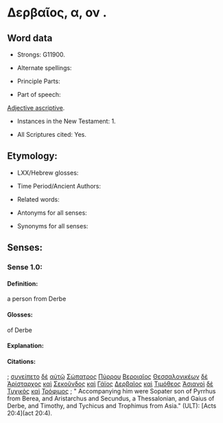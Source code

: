 # Δερβαῖος, α, ον .

<!-- Status: S2=NeedsFinalCheck -->
<!-- Lexica used for edits:   -->

## Word data

* Strongs: G11900.


* Alternate spellings:

* Principle Parts: 

* Part of speech: 

[Adjective ascriptive](http://ugg.readthedocs.io/en/latest/adjective_ascriptive.html).

* Instances in the New Testament: 1.

* All Scriptures cited: Yes.

## Etymology: 


* LXX/Hebrew glosses: 


* Time Period/Ancient Authors: 


* Related words: 

* Antonyms for all senses:

* Synonyms for all senses: 


## Senses:


### Sense  1.0: 

#### Definition: 

a person from Derbe

#### Glosses: 

of Derbe

#### Explanation: 


#### Citations: 

; [συνείπετο](../G49020/01.md) [δὲ](../G11610/01.md) [αὐτῷ](../G08460/01.md) [Σώπατρος](../G49860/01.md) [Πύρρου](../G44505/01.md) [Βεροιαῖος](../G09610/01.md) [Θεσσαλονικέων](../G23310/01.md) [δὲ](../G11610/01.md) [Ἀρίσταρχος](../G07080/01.md) [καὶ](../G25320/01.md) [Σεκοῦνδος](../G45800/01.md) [καὶ](../G25320/01.md) [Γάϊος](../G10500/01.md) [Δερβαῖος](../G11900/01.md) [καὶ](../G25320/01.md) [Τιμόθεος](../G50950/01.md) [Ἀσιανοὶ](../G07740/01.md) [δὲ](../G11610/01.md) [Τυχικὸς](../G51900/01.md) [καὶ](../G25320/01.md) [Τρόφιμος](../G51610/01.md)
; " Accompanying him were Sopater son of Pyrrhus from Berea, and Aristarchus and Secundus, a Thessalonian, and Gaius of Derbe, and Timothy, and Tychicus and Trophimus from Asia." (ULT): 
[Acts 20:4](act 20:4).

